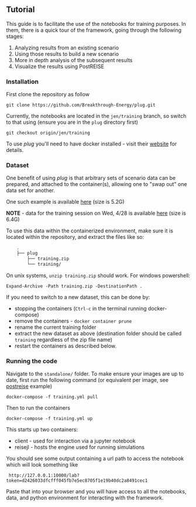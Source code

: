 ## Tutorial

This guide is to facilitate the use of the notebooks for training purposes.
In them, there is a quick tour of the framework, going through the following stages:

1. Analyzing results from an existing scenario
2. Using those results to build a new scenario
3. More in depth analysis of the subsequent results
4. Visualize the results using PostREISE

### Installation
First clone the repository as follow
```
git clone https://github.com/Breakthrough-Energy/plug.git
```

Currently, the notebooks are located in the `jen/training` branch, so switch to that
using (ensure you are in the `plug` directory first)
```
git checkout origin/jen/training
```

To use *plug* you'll need to have docker installed - visit their [website](https://docs.docker.com/get-docker/)
for details.

### Dataset

One benefit of using *plug* is that arbitrary sets of scenario data can be prepared,
and attached to the container(s), allowing one to "swap out" one data set for another.

One such example is available [here][training_data] (size is 5.2G)

**NOTE** - data for the training session on Wed, 4/28 is available [here][miso_training] (size is 6.4G)

To use this data within the containerized environment, make sure it is located within
the repository, and extract the files like so:

```bash
    .
    ├── plug
        ├── training.zip
        └── training/
```

On unix systems, `unzip training.zip` should work. For windows powershell:

```
Expand-Archive -Path training.zip -DestinationPath .
```

If you need to switch to a new dataset, this can be done by:
- stopping the containers (`Ctrl-c` in the terminal running docker-compose)
- remove the containers - `docker container prune`
- rename the current training folder
- extract the new dataset as above (destination folder should be called `training` regardless of the zip file name)
- restart the containers as described below.

### Running the code

Navigate to the `standalone/` folder. To make ensure your images are up to date, first run the following
command (or equivalent per image, see [postreise](https://github.com/orgs/Breakthrough-Energy/packages/container/package/postreise) example)

```
docker-compose -f training.yml pull
```
Then to run the containers

```
docker-compose -f training.yml up
```

This starts up two containers:
* client - used for interaction via a jupyter notebook
* reisejl - hosts the engine used for running simulations

You should see some output containing a url path to access the notebook
which will look something like 

```
 http://127.0.0.1:10000/lab?token=d2426033dfcfff045fb7e5ec8705f1e19b40dc2a8491cec1
```

Paste that into your browser and you will have access to all the notebooks, data,
and python environment for interacting with the framework.


[training_data]: https://besciences.blob.core.windows.net/snapshots/training.zip
[miso_training]: https://besciences.blob.core.windows.net/snapshots/miso.zip
